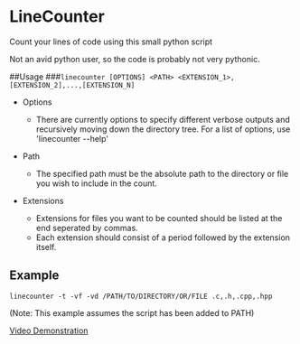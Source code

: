 # LineCounter
Count your lines of code using this small python script

Not an avid python user, so the code is probably not very pythonic.

##Usage
###`linecounter [OPTIONS] <PATH> <EXTENSION_1>,[EXTENSION_2],...,[EXTENSION_N]`

  * Options
    * There are currently options to specify different verbose outputs and recursively moving down
the directory tree. For a list of options, use 'linecounter --help'

  * Path
    * The specified path must be the absolute path to the directory or file you wish to include in
the count.

  * Extensions
    * Extensions for files you want to be counted should be listed at the end seperated by commas.
    * Each extension should consist of a period followed by the extension itself.

## Example
`linecounter -t -vf -vd /PATH/TO/DIRECTORY/OR/FILE .c,.h,.cpp,.hpp`

(Note: This example assumes the script has been added to PATH)

[Video Demonstration](https://www.youtube.com/watch?v=Cy2LZVbd6bY)